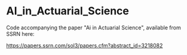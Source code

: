 # AI_in_Actuarial_Science

Code accompanying the paper "Ai in Actuarial Science", available from SSRN here:

https://papers.ssrn.com/sol3/papers.cfm?abstract_id=3218082
